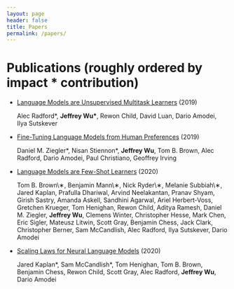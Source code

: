```yaml
---
layout: page
header: false
title: Papers
permalink: /papers/
---
```


# Publications (roughly ordered by impact * contribution)

- [Language Models are Unsupervised Multitask Learners](https://d4mucfpksywv.cloudfront.net/better-language-models/language_models_are_unsupervised_multitask_learners.pdf) (2019)

  Alec Radford\*, **Jeffrey Wu\***, Rewon Child, David Luan, Dario Amodei, Ilya Sutskever

- [Fine-Tuning Language Models from Human Preferences](https://arxiv.org/abs/1909.08593) (2019)

  Daniel M. Ziegler\*, Nisan Stiennon\*, **Jeffrey Wu**, Tom B. Brown, Alec Radford, Dario Amodei, Paul Christiano, Geoffrey Irving

- [Language Models are Few-Shot Learners](https://arxiv.org/pdf/2005.14165.pdf) (2020)

  Tom B. Brown\∗, Benjamin Mann\∗, Nick Ryder\∗, Melanie Subbiah\∗, Jared Kaplan, Prafulla Dhariwal, Arvind Neelakantan, Pranav Shyam, Girish Sastry, Amanda Askell, Sandhini Agarwal, Ariel Herbert-Voss, Gretchen Krueger,
  Tom Henighan, Rewon Child, Aditya Ramesh, Daniel M. Ziegler, **Jeffrey Wu**, Clemens Winter, Christopher Hesse, Mark Chen, Eric Sigler, Mateusz Litwin, Scott Gray, Benjamin Chess, Jack Clark, Christopher Berner,
  Sam McCandlish, Alec Radford, Ilya Sutskever, Dario Amodei

- [Scaling Laws for Neural Language Models](https://arxiv.org/abs/2001.08361) (2020)

  Jared Kaplan\*, Sam McCandlish\*, Tom Henighan, Tom B. Brown, Benjamin Chess, Rewon Child, Scott Gray, Alec Radford, **Jeffrey Wu**, Dario Amodei
